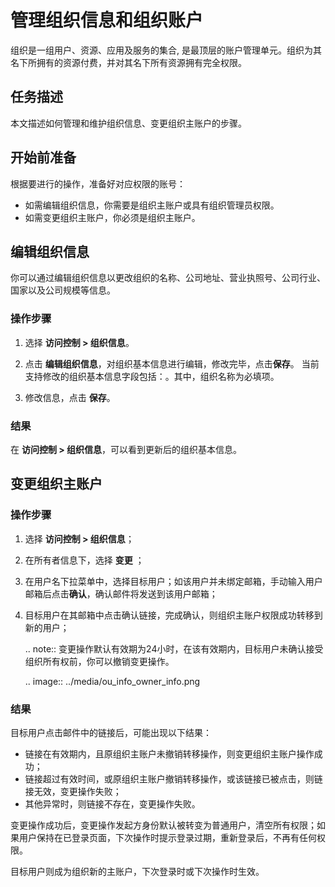 # 管理组织信息和组织账户

组织是一组用户、资源、应用及服务的集合, 是最顶层的账户管理单元。组织为其名下所拥有的资源付费，并对其名下所有资源拥有完全权限。

## 任务描述

本文描述如何管理和维护组织信息、变更组织主账户的步骤。

## 开始前准备

根据要进行的操作，准备好对应权限的账号：
- 如需编辑组织信息，你需要是组织主账户或具有组织管理员权限。
- 如需变更组织主账户，你必须是组织主账户。

## 编辑组织信息

你可以通过编辑组织信息以更改组织的名称、公司地址、营业执照号、公司行业、国家以及公司规模等信息。

### 操作步骤

1. 选择 **访问控制 > 组织信息**。


2. 点击 **编辑组织信息**，对组织基本信息进行编辑，修改完毕，点击**保存**。
   当前支持修改的组织基本信息字段包括：。其中，组织名称为必填项。

3. 修改信息，点击 **保存**。

### 结果

在 **访问控制 > 组织信息**，可以看到更新后的组织基本信息。

## 变更组织主账户

### 操作步骤

1. 选择 **访问控制 > 组织信息**；


2. 在所有者信息下，选择 **变更** ；


3. 在用户名下拉菜单中，选择目标用户；如该用户并未绑定邮箱，手动输入用户邮箱后点击**确认**，确认邮件将发送到该用户邮箱；


4. 目标用户在其邮箱中点击确认链接，完成确认，则组织主账户权限成功转移到新的用户；


   .. note:: 变更操作默认有效期为24小时，在该有效期内，目标用户未确认接受组织所有权前，你可以撤销变更操作。


   .. image:: ../media/ou_info_owner_info.png

### 结果

目标用户点击邮件中的链接后，可能出现以下结果：
- 链接在有效期内，且原组织主账户未撤销转移操作，则变更组织主账户操作成功；
- 链接超过有效时间，或原组织主账户撤销转移操作，或该链接已被点击，则链接无效，变更操作失败；
- 其他异常时，则链接不存在，变更操作失败。

变更操作成功后，变更操作发起方身份默认被转变为普通用户，清空所有权限；如果用户保持在已登录页面，下次操作时提示登录过期，重新登录后，不再有任何权限。

目标用户则成为组织新的主账户，下次登录时或下次操作时生效。


